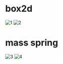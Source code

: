 # box2d


![1](https://user-images.githubusercontent.com/41245313/93550475-6e619e00-f9a6-11ea-8344-db282e729ab9.png)
![2](https://user-images.githubusercontent.com/41245313/93550537-96e99800-f9a6-11ea-9691-a16be1e96009.png)

# mass spring

![3](https://user-images.githubusercontent.com/41245313/93551418-c5687280-f9a8-11ea-8e58-96675816953b.png)
![4](https://user-images.githubusercontent.com/41245313/93551419-c7cacc80-f9a8-11ea-8e91-1b8040a7c956.png)

